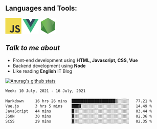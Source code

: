 ## **Languages and Tools:**      
<code><img height="50" src="https://raw.githubusercontent.com/github/explore/80688e429a7d4ef2fca1e82350fe8e3517d3494d/topics/javascript/javascript.png"></code>
<code><img height="50"  src="https://raw.githubusercontent.com/github/explore/80688e429a7d4ef2fca1e82350fe8e3517d3494d/topics/vue/vue.png"></code>
<code><img height="50"  src="https://raw.githubusercontent.com/github/explore/80688e429a7d4ef2fca1e82350fe8e3517d3494d/topics/nodejs/nodejs.png"></code>

## *Talk to me about*
- Front-end development using **HTML, Javascript, CSS, Vue**
- Backend development using **Node**
- Like reading **English** IT Blog    

[![Anurag's github stats](https://github-readme-stats.vercel.app/api?username=qdi5)](https://github.com/anuraghazra/github-readme-stats)    

<!--START_SECTION:waka-->
```text
Week: 10 July, 2021 - 16 July, 2021

Markdown     16 hrs 26 mins  ███████████████████▒░░░░░   77.21 % 
Vue.js       3 hrs 5 mins    ███▓░░░░░░░░░░░░░░░░░░░░░   14.49 % 
JavaScript   44 mins         █░░░░░░░░░░░░░░░░░░░░░░░░   03.44 % 
JSON         30 mins         ▓░░░░░░░░░░░░░░░░░░░░░░░░   02.36 % 
SCSS         29 mins         ▓░░░░░░░░░░░░░░░░░░░░░░░░   02.35 % 
```
<!--END_SECTION:waka-->
